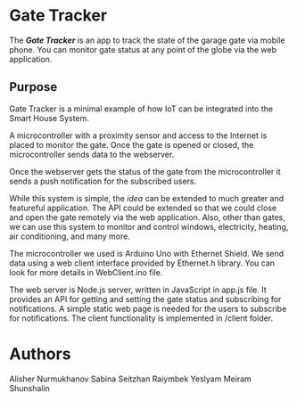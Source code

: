 # Gate Tracker

The ***Gate Tracker*** is an app to track the state of the garage gate via mobile phone.
You can monitor gate status at any point of the globe via the web application.

## Purpose

Gate Tracker is a minimal example of how IoT can be integrated into the Smart House System.

A microcontroller with a proximity sensor and access to the Internet is placed 
to monitor the gate. Once the gate is opened or closed, the microcontroller sends data to 
the webserver.

Once the webserver gets the status of the gate from the microcontroller it sends a push notification
for the subscribed users.

While this system is simple, the _idea_ can be extended to much greater and featureful 
application. 
The API could be extended so that we could close and open the gate remotely via the web application.
Also, other than gates, we can use this system to monitor and control windows, electricity, heating,
air conditioning, and many more.

The microcontroller we used is Arduino Uno with Ethernet Shield. We send data using a web client interface
provided by Ethernet.h library. You can look for more details in WebClient.ino file. 

The web server is Node.js server, written in JavaScript in app.js file. It provides an API for getting and setting the
gate status and subscribing for notifications. A simple static web page is needed for the users to subscribe 
for notifications. The client functionality is implemented in /client folder.

# Authors
Alisher Nurmukhanov
Sabina Seitzhan
Raiymbek Yeslyam
Meiram Shunshalin


